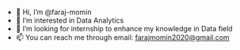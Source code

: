 - 👋 Hi, I’m @faraj-momin
- 👀 I’m interested in Data Analytics
- 💞️ I’m looking for internship to enhance my knowledge in Data field
- 📫 You can reach me through email: farajmomin2020@gmail.com
